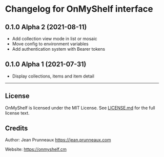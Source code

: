 # Changelog for OnMyShelf interface

## 0.1.0 Alpha 2 (2021-08-11)
- Add collection view mode in list or mosaic
- Move config to environment variables
- Add authentication system with Bearer tokens

## 0.1.0 Alpha 1 (2021-07-31)
- Display collections, items and item detail

---------------------------------------------------------------

## License
OnMyShelf is licensed under the MIT License. See [LICENSE.md](LICENSE.md) for the full license text.

## Credits
Author: Jean Prunneaux  https://jean.prunneaux.com

Website: https://onmyshelf.cm

